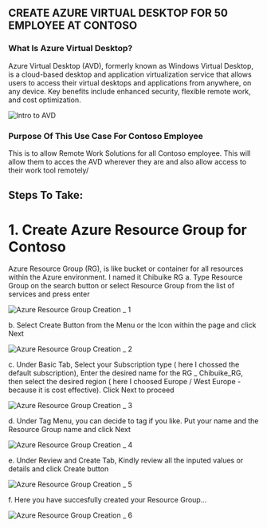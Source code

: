 ## CREATE AZURE VIRTUAL DESKTOP FOR 50 EMPLOYEE AT CONTOSO

### What Is Azure Virtual Desktop?
Azure Virtual Desktop (AVD), formerly known as Windows Virtual Desktop, is a cloud-based desktop and application virtualization service that allows users to access their virtual desktops and applications from anywhere, on any device. Key benefits include enhanced security, flexible remote work, and cost optimization.

![Intro to AVD](https://github.com/user-attachments/assets/e2826460-c50e-4247-807d-265053b98513)

### Purpose Of This Use Case For Contoso Employee
This is to allow Remote Work Solutions for all Contoso employee. This will allow them to acces the AVD wherever they are and also allow access to their work tool remotely/

## Steps To Take:
# 1. Create Azure Resource Group for Contoso
Azure Resource Group (RG), is like bucket or container for all resources within the Azure environment. I named it Chibuike RG 
a. Type Resource Group on the search button or select Resource Group from the list of services and press enter 

![Azure Resource Group Creation  _ 1](https://github.com/user-attachments/assets/0b5638fe-3520-4add-9efe-bcaf2c72c95d)

b. Select Create Button from the Menu or the Icon within the page and click Next

![Azure Resource Group Creation  _ 2](https://github.com/user-attachments/assets/bd6dae10-3cc0-4742-8ebb-c3c398ff4e32)


c.  Under Basic Tab, Select your Subscription type ( here I chossed the default subscription), Enter the desired name for the RG _ Chibuike_RG, then select the desired region ( here I choosed Europe / West Europe - because it is cost effective). Click Next to proceed

![Azure Resource Group Creation  _ 3](https://github.com/user-attachments/assets/d52b9400-18e6-4525-bcc3-4c524ccebc91)

d. Under Tag Menu, you can decide to tag if you like. Put your name and the Resource Group name and click Next 

![Azure Resource Group Creation  _ 4](https://github.com/user-attachments/assets/0af77641-d665-47cb-b7a1-e163c9e424eb)

e. Under Review and Create Tab, Kindly review all the inputed values or details and click Create button

![Azure Resource Group Creation  _ 5](https://github.com/user-attachments/assets/13b121fd-2481-4e81-ba75-b50dab2d9a4f)

f. Here you have succesfully created your Resource Group... 

![Azure Resource Group Creation  _ 6](https://github.com/user-attachments/assets/3e28bdc3-3f69-4ef4-909e-69ff199dea5b)








